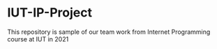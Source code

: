 # IUT-IP-Project
This repository is sample of our team work from Internet Programming course at  IUT in 2021
